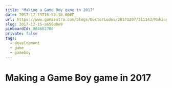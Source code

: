 ```yaml
---
title: "Making a Game Boy game in 2017"
date: 2017-12-15T15:53:38.000Z
url: https://www.gamasutra.com/blogs/DoctorLudos/20171207/311143/Making_a_Game_Boy_game_in_2017_A_quotSheep_It_Upquot_PostMortem_part_12.php
slug: 2017-12-15-a658d0e9
pinboardId: 984682708
private: false
tags:
  - development
  - game
  - gameboy
---
```


# Making a Game Boy game in 2017


